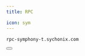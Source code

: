 ```yaml
---
title: RPC

icon: sym
---
```


<div class="code-block-wrapper">
  <pre><code>rpc-symphony-t.sychonix.com</code></pre>
  <button class="copy-btn"><i class="fas fa-copy"></i></button>
</div>

